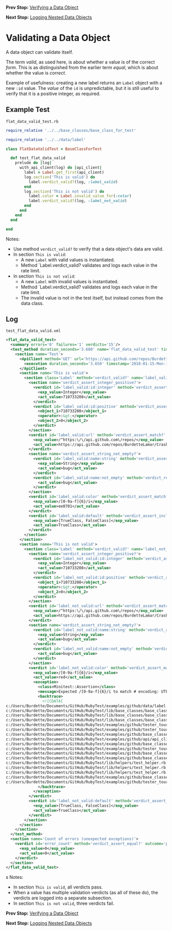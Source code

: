 <!--- GENERATED FILE, DO NOT EDIT --->
**Prev Stop:** [Verifying a Data Object](./FlatDataEqual.md#verifying-a-data-object)

**Next Stop:** [Logging Nested Data Objects](./NestedDataLog.md#logging-nested-data-objects)


# Validating a Data Object

A data object can validate itself.

The term _valid_, as used here, is about whether a value is of the correct _form_.  This is as distinguished from the earlier term _equal_, which is about whether the value is _correct_.

Example of usefulness:  creating a new label returns an `Label` object with a new `:id` value.  The _value_ of the `id` is unpredictable, but it is still useful to verify that it is a positive integer, as required.

## Example Test

<code>flat_data_valid_test.rb</code>
```ruby
require_relative '../../base_classes/base_class_for_test'

require_relative '../../data/label'

class FlatDataValidTest < BaseClassForTest

  def test_flat_data_valid
    prelude do |log|
      with_api_client(log) do |api_client|
        label = Label.get_first(api_client)
        log.section('This is valid') do
          label.verdict_valid?(log, :label_valid)
        end
        log.section('This is not valid') do
          label.color = Label.invalid_value_for(:color)
          label.verdict_valid?(log, :label_not_valid)
        end
      end
    end
  end

end
```

Notes:

- Use method `verdict_valid?` to verify that a data object's data are valid.
- In section `This is valid`:
  - A new `Label` with valid values is instantiated.
  - Method `Label.verdict_valid? validates and logs each value in the rate limit.
- In section `This is not valid`:
  - A new `Label` with invalid values is instantiated.
  - Method `Label.verdict_valid? validates and logs each value in the rate limit.
  - The invalid value is not in the test itself, but instead comes from the data class.

## Log

<code>test_flat_data_valid.xml</code>
```xml
<flat_data_valid_test>
  <summary errors='0' failures='1' verdicts='15'/>
  <test_method duration_seconds='3.680' name='flat_data_valid_test' timestamp='2018-01-15-Mon-12.37.50.114'>
    <section name='Test'>
      <ApiClient method='GET' url='https://api.github.com/repos/BurdetteLamar/CrashDummy/labels'>
        <execution duration_seconds='3.650' timestamp='2018-01-15-Mon-12.37.50.124'/>
      </ApiClient>
      <section name='This is valid'>
        <section class='Label' method='verdict_valid?' name='label_valid'>
          <section name='verdict_assert_integer_positive?'>
            <verdict id='label_valid:id:integer' method='verdict_assert_kind_of?' outcome='passed' volatile='false'>
              <exp_value>Integer</exp_value>
              <act_value>710733208</act_value>
            </verdict>
            <verdict id='label_valid:id:positive' method='verdict_assert_operator?' outcome='passed' volatile='false'>
              <object_1>710733208</object_1>
              <operator>:&gt;</operator>
              <object_2>0</object_2>
            </verdict>
          </section>
          <verdict id='label_valid:url' method='verdict_assert_match?' outcome='passed' volatile='false'>
            <exp_value>/^https:\/\/api.github.com\/repos/</exp_value>
            <act_value>https://api.github.com/repos/BurdetteLamar/CrashDummy/labels/bug</act_value>
          </verdict>
          <section name='verdict_assert_string_not_empty?'>
            <verdict id='label_valid:name:string' method='verdict_assert_kind_of?' outcome='passed' volatile='false'>
              <exp_value>String</exp_value>
              <act_value>bug</act_value>
            </verdict>
            <verdict id='label_valid:name:not_empty' method='verdict_refute_empty?' outcome='passed' volatile='false'>
              <act_value>bug</act_value>
            </verdict>
          </section>
          <verdict id='label_valid:color' method='verdict_assert_match?' outcome='passed' volatile='false'>
            <exp_value>/[0-9a-f]{6}/i</exp_value>
            <act_value>ee0701</act_value>
          </verdict>
          <verdict id='label_valid:default' method='verdict_assert_includes?' outcome='passed' volatile='false'>
            <exp_value>[TrueClass, FalseClass]</exp_value>
            <act_value>TrueClass</act_value>
          </verdict>
        </section>
      </section>
      <section name='This is not valid'>
        <section class='Label' method='verdict_valid?' name='label_not_valid'>
          <section name='verdict_assert_integer_positive?'>
            <verdict id='label_not_valid:id:integer' method='verdict_assert_kind_of?' outcome='passed' volatile='false'>
              <exp_value>Integer</exp_value>
              <act_value>710733208</act_value>
            </verdict>
            <verdict id='label_not_valid:id:positive' method='verdict_assert_operator?' outcome='passed' volatile='false'>
              <object_1>710733208</object_1>
              <operator>:&gt;</operator>
              <object_2>0</object_2>
            </verdict>
          </section>
          <verdict id='label_not_valid:url' method='verdict_assert_match?' outcome='passed' volatile='false'>
            <exp_value>/^https:\/\/api.github.com\/repos/</exp_value>
            <act_value>https://api.github.com/repos/BurdetteLamar/CrashDummy/labels/bug</act_value>
          </verdict>
          <section name='verdict_assert_string_not_empty?'>
            <verdict id='label_not_valid:name:string' method='verdict_assert_kind_of?' outcome='passed' volatile='false'>
              <exp_value>String</exp_value>
              <act_value>bug</act_value>
            </verdict>
            <verdict id='label_not_valid:name:not_empty' method='verdict_refute_empty?' outcome='passed' volatile='false'>
              <act_value>bug</act_value>
            </verdict>
          </section>
          <verdict id='label_not_valid:color' method='verdict_assert_match?' outcome='failed' volatile='false'>
            <exp_value>/[0-9a-f]{6}/i</exp_value>
            <act_value>red</act_value>
            <exception>
              <class>Minitest::Assertion</class>
              <message>Expected /[0-9a-f]{6}/i to match # encoding: UTF-8 &quot;red&quot;.</message>
              <backtrace>
                <![CDATA[
c:/Users/Burdette/Documents/GitHub/RubyTest/examples/github/data/label.rb:37:in `verdict_field_valid?'
c:/Users/Burdette/Documents/GitHub/RubyTest/lib/base_classes/base_class_for_data.rb:48:in `block (2 levels) in verdict_valid?'
c:/Users/Burdette/Documents/GitHub/RubyTest/lib/base_classes/base_class_for_data.rb:46:in `block in verdict_valid?'
c:/Users/Burdette/Documents/GitHub/RubyTest/lib/base_classes/base_class_for_data.rb:45:in `verdict_valid?'
c:/Users/Burdette/Documents/GitHub/RubyTest/examples/github/tester_tour/tests/flat_data_valid_test.rb:16:in `block (3 levels) in test_flat_data_valid'
c:/Users/Burdette/Documents/GitHub/RubyTest/examples/github/tester_tour/tests/flat_data_valid_test.rb:14:in `block (2 levels) in test_flat_data_valid'
c:/Users/Burdette/Documents/GitHub/RubyTest/examples/github/base_classes/base_class_for_test.rb:28:in `block in with_api_client'
c:/Users/Burdette/Documents/GitHub/RubyTest/examples/github/api/api_client.rb:19:in `with'
c:/Users/Burdette/Documents/GitHub/RubyTest/examples/github/base_classes/base_class_for_test.rb:27:in `with_api_client'
c:/Users/Burdette/Documents/GitHub/RubyTest/examples/github/tester_tour/tests/flat_data_valid_test.rb:9:in `block in test_flat_data_valid'
c:/Users/Burdette/Documents/GitHub/RubyTest/examples/github/base_classes/base_class_for_test.rb:21:in `block (2 levels) in prelude'
c:/Users/Burdette/Documents/GitHub/RubyTest/examples/github/base_classes/base_class_for_test.rb:20:in `block in prelude'
c:/Users/Burdette/Documents/GitHub/RubyTest/lib/helpers/test_helper.rb:23:in `block (2 levels) in test'
c:/Users/Burdette/Documents/GitHub/RubyTest/lib/helpers/test_helper.rb:22:in `block in test'
c:/Users/Burdette/Documents/GitHub/RubyTest/lib/helpers/test_helper.rb:21:in `test'
c:/Users/Burdette/Documents/GitHub/RubyTest/examples/github/base_classes/base_class_for_test.rb:12:in `prelude'
c:/Users/Burdette/Documents/GitHub/RubyTest/examples/github/tester_tour/tests/flat_data_valid_test.rb:8:in `test_flat_data_valid']]>
              </backtrace>
            </exception>
          </verdict>
          <verdict id='label_not_valid:default' method='verdict_assert_includes?' outcome='passed' volatile='false'>
            <exp_value>[TrueClass, FalseClass]</exp_value>
            <act_value>TrueClass</act_value>
          </verdict>
        </section>
      </section>
    </section>
  </test_method>
  <section name='Count of errors (unexpected exceptions)'>
    <verdict id='error_count' method='verdict_assert_equal?' outcome='passed' volatile='true'>
      <exp_value>0</exp_value>
      <act_value>0</act_value>
    </verdict>
  </section>
</flat_data_valid_test>
```
s
Notes:

- In section `This is valid`, all verdicts pass.
- When a value has multiple validation verdicts (as all of these do), the verdicts are logged into a separate subsection.
- In section `This is not valid`, three verdicts fail.

**Prev Stop:** [Verifying a Data Object](./FlatDataEqual.md#verifying-a-data-object)

**Next Stop:** [Logging Nested Data Objects](./NestedDataLog.md#logging-nested-data-objects)

